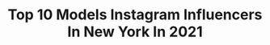 ---
title: Top 10 Models Instagram Influencers In New York In 2021
description: >-
  Find top models Instagram influencers in New York in 2021. Most popular hashtags: #model #malemodel #quarantine.
platform: Instagram
hits: 964
text_top: Analyze the most popular Instagram influencers on inBeat.
text_bottom: inBeat aggregates 964 Instagram influencers like this in New York, United States for you to collaborate.
profiles:
  - username: "alecpaganuzzi"
    fullname: >-
      Alec Pags
    bio: >-
      16 |Model| New York Snap:alecpaganuzzi TikTok:alecpags(140k+) Team USA 🇺🇸🏋🏻‍♂️⬇️ @alecpagsweightlifting_
    location: "United States"
    followers: 15731
    engagement: 1018
    commentsToLikes: 0.017399
    id: ck13a932ap8bb0i19s0h3md19
    verified: false
    hashtags: "#model, #16yearsold, #summer, #beach"
  - username: "cassandrahendon"
    fullname: >-
      Cassandra Hendon
    bio: >-
      Wilhelmina Model New York Front Model Management Miami FAU Alum -Marketing email:cassandramhendon@gmail.com 📍currently in NYC Snapchat:cassandrammmm
    location: "United States"
    followers: 64123
    engagement: 262
    commentsToLikes: 0.033617
    id: ck5cl5pnsyaux0i11jx0rvdi8
    verified: false
    hashtags: "#ad, #thesweatlife"
  - username: "riasalvation"
    fullname: >-
      Ria Serebryakova 🌸🍃
    bio: >-
      OFFICIAL MODELS New York 🇺🇸 MONSTER MGMT Milan 🇮🇹 TFM Berlin 🇩🇪 YES MODELS Moscow 🇷🇺
    location: "United States"
    followers: 273682
    engagement: 341
    commentsToLikes: 0.011113
    id: ck5q399taju7m0i117o24mjjo
    verified: false
    hashtags: ""
  - username: "_hollyowens"
    fullname: >-
      Holly Owens
    bio: >-
      • LA Models • New York Models • Next/London/Paris/Toronto • Elite Miami • IMD Management • ✨🌵🌙🔮 Wellness Account 👉🏼 @wellthybelly
    location: "United States"
    followers: 19068
    engagement: 327
    commentsToLikes: 0.024496
    id: ck5q77i2n0a0f0i11kw132gvu
    verified: false
    hashtags: ""
  - username: "diangriesel"
    fullname: >-
      Dian Griesel
    bio: >-
      Wilhelmina Models New York & Miami • Creative @SilverDisobedience • Perception Analyst • Author • Speaker •
    location: "United States"
    followers: 28210
    engagement: 408
    commentsToLikes: 0.130168
    id: ck5c2jkqfxdgt0i114a31he7w
    verified: false
    hashtags: "#producer, #cameraman, #photographer, #hairstylist"
  - username: "tajen_ross"
    fullname: >-
      
    bio: >-
      444 | 〽️ount🆙 [MA]: @evolve.models New York: @majormodelsny Mexico City: @wanted_bang Los Angeles & Miami: @nextmodels
    location: "United States"
    followers: 5274
    engagement: 476
    commentsToLikes: 0.056974
    id: ck14grsek6p8y0i196dsi51qe
    verified: false
    hashtags: "#aw20, #respectworld3, #changeiscoming, #nyfw"
  - username: "trpescod"
    fullname: >-
      T.R. Pescod
    bio: >-
      Designer: @trpdesign Model: NEW YORK MODELS 🇺🇸,KULT🇩🇪MGM🇫🇷, I LOVE MODELS🇮🇹, ELITE 🇨🇦INNOVATIVE ARTISTS Soaking in the beauty of the Universe!!
    location: "United States"
    followers: 19031
    engagement: 324
    commentsToLikes: 0.058385
    id: ckap2b0imy37x0i789ito44tg
    verified: false
    hashtags: "#trlikes, #timelesselegance, #tailoring, #gentleman"
  - username: "aquila_aveion"
    fullname: >-
      Aquila Aveion🇹🇹
    bio: >-
      Model NEW YORK 🌏 TriniGal 🇹🇹🇹🇹 Email: aquila.avevion@gmail.com Facebook & Snapchat : @aquila_aveion
    location: "United States"
    followers: 42892
    engagement: 162
    commentsToLikes: 0.061135
    id: ck6uba3m98dg60j71v6nrcfgd
    verified: false
    hashtags: "#love, #instalike, #afrovibes, #like4like"
  - username: "laraghraoui"
    fullname: >-
      Lara Ghraoui
    bio: >-
      Lebanese Model 🇱🇧 @newyorkmodels | @lamodels | @premiermodels | @iconic_mgmt
    location: "United States"
    followers: 148274
    engagement: 314
    commentsToLikes: 0.013765
    id: ck5hpo9gyrp410i11dkh5uykw
    verified: false
    hashtags: "#challengeaccepted, #womensupportingwomen, #behindthescenes, #vote"
  - username: "carolineandrea5"
    fullname: >-
      Caroline
    bio: >-
      Model @newyorkmodelskids⭐️ USAG gymnast 🤸🏻‍♀️ Level 8 💜@plumpracticewear ambassador ⚽️ Soccer kid - Run by Mom
    location: "United States"
    followers: 31457
    engagement: 205
    commentsToLikes: 0.112111
    id: ck15rwq1ga2s00i19qnti392w
    verified: false
    hashtags: "#funtimes, #plumpracticewear, #unevenbars, #plumlove"
---